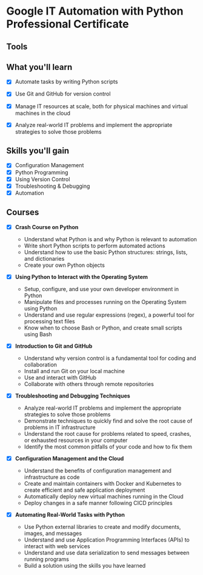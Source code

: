 # Google IT Automation with Python Professional Certificate

## Tools

## What you'll learn

- [x] Automate tasks by writing Python scripts

- [x] Use Git and GitHub for version control

- [x] Manage IT resources at scale, both for physical machines and virtual machines in the cloud 

- [x] Analyze real-world IT problems and implement the appropriate strategies to solve those problems

## Skills you'll gain

- [x] Configuration Management
- [x] Python Programming
- [x] Using Version Control
- [x] Troubleshooting & Debugging
- [x] Automation

## Courses

- [x] **Crash Course on Python**
  - Understand what Python is and why Python is relevant to automation
  - Write short Python scripts to perform automated actions
  - Understand how to use the basic Python structures: strings, lists, and dictionaries
  - Create your own Python objects

- [x] **Using Python to Interact with the Operating System**
  - Setup, configure, and use your own developer environment in Python
  - Manipulate files and processes running on the Operating System using Python
  - Understand and use regular expressions (regex), a powerful tool for processing text files
  - Know when to choose Bash or Python, and create small scripts using Bash
      
- [x] **Introduction to Git and GitHub**
  - Understand why version control is a fundamental tool for coding and collaboration
  - Install and run Git on your local machine
  - Use and interact with GitHub
  - Collaborate with others through remote repositories

- [x] **Troubleshooting and Debugging Techniques**
  - Analyze real-world IT problems and implement the appropriate strategies to solve those problems
  - Demonstrate techniques to quickly find and solve the root cause of problems in IT infrastructure
  - Understand the root cause for problems related to speed, crashes, or exhausted resources in your computer
  - Identify the most common pitfalls of your code and how to fix them

- [x] **Configuration Management and the Cloud**
  - Understand the benefits of configuration management and infrastructure as code
  - Create and maintain containers with Docker and Kubernetes to create efficient and safe application deployment
  - Automatically deploy new virtual machines running in the Cloud
  - Deploy changes in a safe manner following CICD principles

- [x] **Automating Real-World Tasks with Python**
  - Use Python external libraries to create and modify documents, images, and messages
  - Understand and use Application Programming Interfaces (APIs) to interact with web services
  - Understand and use data serialization to send messages between running programs
  - Build a solution using the skills you have learned


